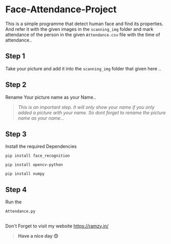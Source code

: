 # Face-Attendance-Project
This is a simple programme that detect human face and find its properties. 
And refer it with the given images in the `scanning_img` folder and mark attendance of the person in the given
`Attendance.csv` file with the time of attendance..

## Step 1
Take your picture and add it into the `scanning_img` folder that given here ..

## Step 2
Rename Your picture name as your Name..


> _This is an important step. It will only show your name if you only added a picture with your name. So dont forget to rename the picture name as your name..._


## Step 3 
Install the required Dependencies 

~~~
pip install face_recognition
~~~
~~~
pip install opencv-python
~~~
~~~
pip install numpy
~~~

## Step 4
Run the 
~~~
Attendance.py
~~~

## 
Don't Forget to visit my website https://ramzy.in/

> **Have a nice day 😊**
